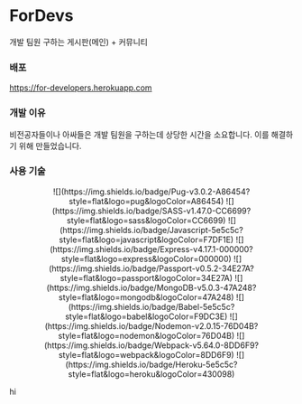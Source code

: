 # ForDevs

개발 팀원 구하는 게시판(메인) + 커뮤니티

### 배포
https://for-developers.herokuapp.com

### 개발 이유
비전공자들이나 아싸들은 개발 팀원을 구하는데 상당한 시간을 소요합니다.
이를 해결하기 위해 만들었습니다.

### 사용 기술
<center>
![](https://img.shields.io/badge/Pug-v3.0.2-A86454?style=flat&logo=pug&logoColor=A86454) ![](https://img.shields.io/badge/SASS-v1.47.0-CC6699?style=flat&logo=sass&logoColor=CC6699) ![](https://img.shields.io/badge/Javascript-5e5c5c?style=flat&logo=javascript&logoColor=F7DF1E)  
![](https://img.shields.io/badge/Express-v4.17.1-000000?style=flat&logo=express&logoColor=000000) ![](https://img.shields.io/badge/Passport-v0.5.2-34E27A?style=flat&logo=passport&logoColor=34E27A)
![](https://img.shields.io/badge/MongoDB-v5.0.3-47A248?style=flat&logo=mongodb&logoColor=47A248)  
![](https://img.shields.io/badge/Babel-5e5c5c?style=flat&logo=babel&logoColor=F9DC3E) ![](https://img.shields.io/badge/Nodemon-v2.0.15-76D04B?style=flat&logo=nodemon&logoColor=76D04B) ![](https://img.shields.io/badge/Webpack-v5.64.0-8DD6F9?style=flat&logo=webpack&logoColor=8DD6F9)
![](https://img.shields.io/badge/Heroku-5e5c5c?style=flat&logo=heroku&logoColor=430098)
</center>
                              
hi

